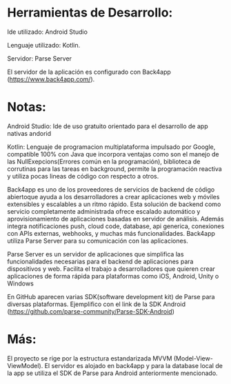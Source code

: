 
# Herramientas de Desarrollo:

Ide utilizado: Android Studio

Lenguaje utilizado: Kotlin. 

Servidor: Parse Server

El servidor de la aplicación es configurado con Back4app (https://www.back4app.com/).




# Notas:
Android Studio: Ide de uso gratuito orientado para el desarrollo de app nativas andorid

Kotlin: Lenguaje de programacion multiplataforma impulsado por Google, compatible 100% con Java que incorpora ventajas como son el manejo 
de las NullExepcions(Errores común en la programación), biblioteca de corrutinas para las tareas en background, permite la programación reactiva y utiliza
pocas lineas de código con respecto a otros.

Back4app es uno de los proveedores de servicios de backend de código abiertoque ayuda a los desarrolladores a crear aplicaciones web y móviles extensibles y 
escalables a un ritmo rápido. Esta solución de backend como servicio completamente administrada ofrece escalado automático y aprovisionamiento de aplicaciones basadas en
servidor de análisis. Además integra notificaciones push, cloud code, database, api generica, conexiones con APIs externas, webhooks, y muchas más funcionalidades. 
Back4app utiliza Parse Server para su comunicación con las aplicaciones. 

Parse Server es un servidor de aplicaciones que simplifica las funcionalidades necesarias para el backend de aplicaciones para dispositivos y web.
Facilita el trabajo a desarrolladores que quieren crear aplicaciones de forma rápida para plataformas como iOS, Android, Unity o Windows

En GitHub aparecen varias SDK(software development kit) de Parse para diversas plataformas. Ejemplifico con el link de la SDK Android
(https://github.com/parse-community/Parse-SDK-Android) 


# Más:
El proyecto se rige por la estructura estandarizada MVVM (Model-View-ViewModel).
El servidor es alojado en back4app y para la database local de la app se utiliza el SDK de Parse para Android anteriormente mencionado.

